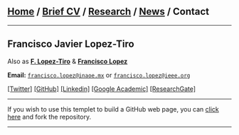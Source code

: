 ## [Home](/index) / [Brief CV](/brief_cv) / [Research](/research) / [News](/news) / Contact
___

## Francisco Javier Lopez-Tiro 
Also as [**F. Lopez-Tiro**](https://scholar.google.es/citations?user=IlG06bYAAAAJ&hl=es) & [**Francisco Lopez**](https://scholar.google.es/citations?user=IlG06bYAAAAJ&hl=es)

**Email:** [`francisco.lopez@inaoe.mx`](mailto:francisco.lopez@inaoe.com?subject=%20Hello,%20Francisco) or [`francisco.lopez@ieee.org`](mailto:francisco.lopez@ieee.org?subject=%20Hello,%20Francisco)


[[Twitter]](https://twitter.com/Friscolt)
[[GitHub]](https://github.com/friscolt)
[[Linkedin]](https://www.linkedin.com/in/friscolt)
[[Google Academic]](https://scholar.google.es/citations?user=IlG06bYAAAAJ&hl=es)
[[ResearchGate]](https://www.researchgate.net/profile/Francisco-Lopez-Tiro)

---









If you wish to use this templet to build a GitHub web page, you can [click here](https://github.com/friscolt/friscolt.github.io) and fork the repository. 

---
